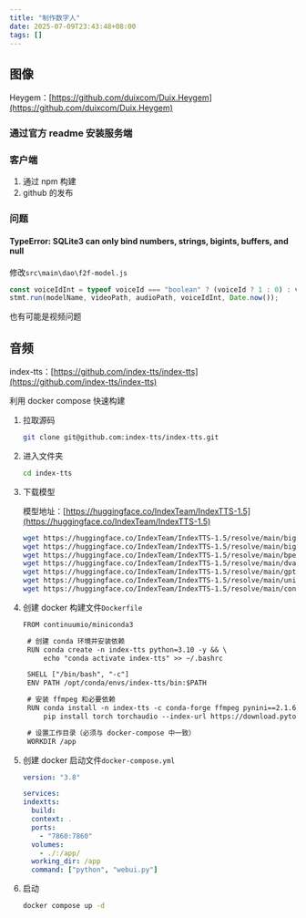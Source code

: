 ```yaml
---
title: "制作数字人"
date: 2025-07-09T23:43:48+08:00
tags: []
---
```


## 图像

Heygem：[https://github.com/duixcom/Duix.Heygem](https://github.com/duixcom/Duix.Heygem)

### 通过官方 readme 安装服务端

### 客户端

1. 通过 npm 构建
2. github 的发布

### 问题

#### TypeError: SQLite3 can only bind numbers, strings, bigints, buffers, and null

修改`src\main\dao\f2f-model.js`

```js
const voiceIdInt = typeof voiceId === "boolean" ? (voiceId ? 1 : 0) : voiceId;
stmt.run(modelName, videoPath, audioPath, voiceIdInt, Date.now());
```

也有可能是视频问题

## 音频

index-tts：[https://github.com/index-tts/index-tts](https://github.com/index-tts/index-tts)

利用 docker compose 快速构建

1. 拉取源码

   ```bash
   git clone git@github.com:index-tts/index-tts.git
   ```

2. 进入文件夹

   ```bash
   cd index-tts
   ```

3. 下载模型

   模型地址：[https://huggingface.co/IndexTeam/IndexTTS-1.5](https://huggingface.co/IndexTeam/IndexTTS-1.5)

   ```bash
   wget https://huggingface.co/IndexTeam/IndexTTS-1.5/resolve/main/bigvgan_discriminator.pth -P checkpoints
   wget https://huggingface.co/IndexTeam/IndexTTS-1.5/resolve/main/bigvgan_generator.pth -P checkpoints
   wget https://huggingface.co/IndexTeam/IndexTTS-1.5/resolve/main/bpe.model -P checkpoints
   wget https://huggingface.co/IndexTeam/IndexTTS-1.5/resolve/main/dvae.pth -P checkpoints
   wget https://huggingface.co/IndexTeam/IndexTTS-1.5/resolve/main/gpt.pth -P checkpoints
   wget https://huggingface.co/IndexTeam/IndexTTS-1.5/resolve/main/unigram_12000.vocab -P checkpoints
   wget https://huggingface.co/IndexTeam/IndexTTS-1.5/resolve/main/config.yaml -P checkpoints
   ```

4. 创建 docker 构建文件`Dockerfile`

   ```txt
   FROM continuumio/miniconda3

    # 创建 conda 环境并安装依赖
    RUN conda create -n index-tts python=3.10 -y && \
        echo "conda activate index-tts" >> ~/.bashrc

    SHELL ["/bin/bash", "-c"]
    ENV PATH /opt/conda/envs/index-tts/bin:$PATH

    # 安装 ffmpeg 和必要依赖
    RUN conda install -n index-tts -c conda-forge ffmpeg pynini==2.1.6 -y && \
        pip install torch torchaudio --index-url https://download.pytorch.org/whl/cu118

    # 设置工作目录（必须与 docker-compose 中一致）
    WORKDIR /app

   ```

5. 创建 docker 启动文件`docker-compose.yml`

   ```yml
   version: "3.8"

   services:
   indextts:
     build:
     context: .
     ports:
       - "7860:7860"
     volumes:
       - ./:/app/
     working_dir: /app
     command: ["python", "webui.py"]
   ```

6. 启动

   ```bash
   docker compose up -d
   ```
